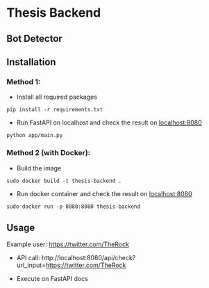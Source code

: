 # Thesis Backend

## Bot Detector

## Installation

### Method 1:

- Install all required packages

```shell
pip install -r requirements.txt
```

- Run FastAPI on localhost and check the result on [localhost:8080](localhost:8080)

```shell
python app/main.py
```

### Method 2 (with Docker):

- Build the image

```shell
sudo docker build -t thesis-backend .
```

- Run docker container and check the result on [localhost:8080](localhost:8080)

```shell
sudo docker run -p 8080:8080 thesis-backend
```

## Usage

Example user: https://twitter.com/TheRock

- API call: http://localhost:8080/api/check?url_input=https://twitter.com/TheRock

- Execute on FastAPI docs
